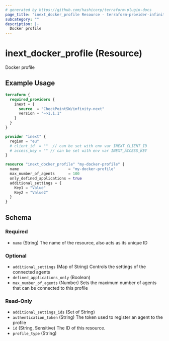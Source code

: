 ```yaml
---
# generated by https://github.com/hashicorp/terraform-plugin-docs
page_title: "inext_docker_profile Resource - terraform-provider-infinity-next"
subcategory: ""
description: |-
  Docker profile
---
```


# inext_docker_profile (Resource)

Docker profile

## Example Usage

```terraform
terraform {
  required_providers {
    inext = {
      source  = "CheckPointSW/infinity-next"
      version = "~>1.1.1"
    }
  }
}

provider "inext" {
  region = "eu"
  # client_id  = ""  // can be set with env var INEXT_CLIENT_ID
  # access_key = "" // can be set with env var INEXT_ACCESS_KEY
}

resource "inext_docker_profile" "my-docker-profile" {
  name                      = "my-docker-profile"
  max_number_of_agents      = 100
  only_defined_applications = true
  additional_settings = {
    Key1 = "Value"
    Key2 = "Value2"
  }
}
```

<!-- schema generated by tfplugindocs -->
## Schema

### Required

- `name` (String) The name of the resource, also acts as its unique ID

### Optional

- `additional_settings` (Map of String) Controls the settings of the connected agents
- `defined_applications_only` (Boolean)
- `max_number_of_agents` (Number) Sets the maximum number of agents that can be connected to this profile

### Read-Only

- `additional_settings_ids` (Set of String)
- `authentication_token` (String) The token used to register an agent to the profile
- `id` (String, Sensitive) The ID of this resource.
- `profile_type` (String)


